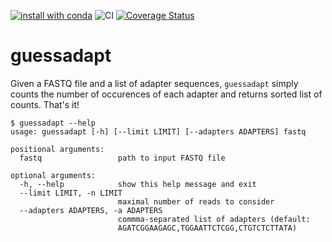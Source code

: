 [![install with conda](https://anaconda.org/micknudsen/guessadapt/badges/version.svg)](https://anaconda.org/micknudsen/guessadapt) ![CI](https://github.com/micknudsen/guessadapt/workflows/CI/badge.svg?branch=master) [![Coverage Status](https://coveralls.io/repos/github/micknudsen/guessadapt/badge.svg?branch=master)](https://coveralls.io/github/micknudsen/guessadapt?branch=master)





# guessadapt

Given a FASTQ file and a list of adapter sequences, `guessadapt` simply counts the number of occurences of each adapter and returns sorted list of counts. That's it!


```
$ guessadapt --help
usage: guessadapt [-h] [--limit LIMIT] [--adapters ADAPTERS] fastq

positional arguments:
  fastq                 path to input FASTQ file

optional arguments:
  -h, --help            show this help message and exit
  --limit LIMIT, -n LIMIT
                        maximal number of reads to consider
  --adapters ADAPTERS, -a ADAPTERS
                        commma-separated list of adapters (default:
                        AGATCGGAAGAGC,TGGAATTCTCGG,CTGTCTCTTATA)
```
